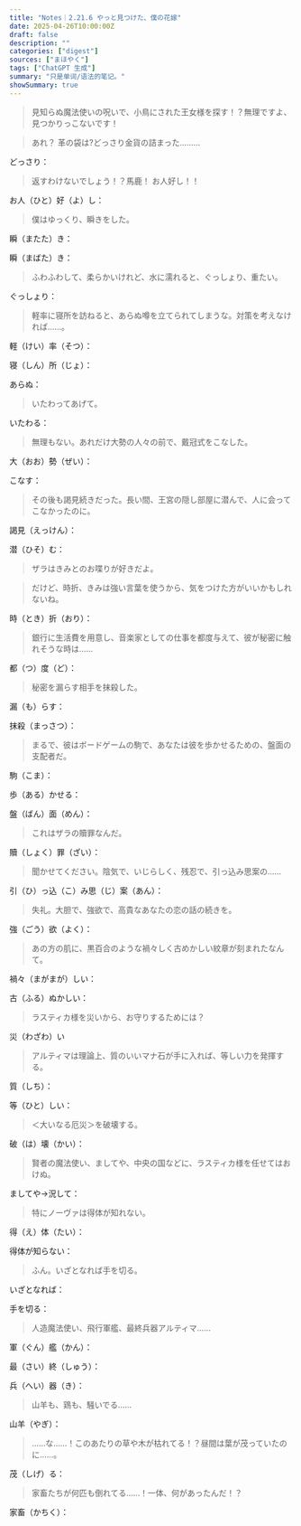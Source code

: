 ```yaml
---
title: "Notes｜2.21.6 やっと見つけた、僕の花嫁"
date: 2025-04-26T10:00:00Z
draft: false
description: ""
categories: ["digest"]
sources: ["まほやく"]
tags: ["ChatGPT 生成"]
summary: "只是单词/语法的笔记。"
showSummary: true
---
```


>見知らぬ魔法使いの呪いで、小鳥にされた王女様を探す！？無理ですよ、見つかりっこないです！

>あれ？ 革の袋は?どっさり金貨の詰まった………

どっさり：

>返すわけないでしょう！？馬鹿！ お人好し！！

お人（ひと）好（よ）し：

>僕はゆっくり、瞬きをした。

瞬（またた）き：

瞬（まばた）き：

>ふわふわして、柔らかいけれど、水に濡れると、ぐっしょり、重たい。

ぐっしょり：

>軽率に寝所を訪ねると、あらぬ噂を立てられてしまうな。対策を考えなければ……。

軽（けい）率（そつ）：

寝（しん）所（じょ）：

あらぬ：

>いたわってあげて。

いたわる：

>無理もない。あれだけ大勢の人々の前で、戴冠式をこなした。

大（おお）勢（ぜい）：

こなす：

>その後も謁見続きだった。長い間、王宮の隠し部屋に潜んで、人に会ってこなかったのに。

謁見（えっけん）：

潜（ひそ）む：

>ザラはきみとのお喋りが好きだよ。

>だけど、時折、きみは強い言葉を使うから、気をつけた方がいいかもしれないね。

時（とき）折（おり）：

>銀行に生活費を用意し、音楽家としての仕事を都度与えて、彼が秘密に触れそうな時は……

都（つ）度（ど）：

>秘密を漏らす相手を抹殺した。

漏（も）らす：

抹殺（まっさつ）：

>まるで、彼はボードゲームの駒で、あなたは彼を歩かせるための、盤面の支配者だ。

駒（こま）：

歩（ある）かせる：

盤（ばん）面（めん）：

>これはザラの贖罪なんだ。

贖（しょく）罪（ざい）：

>聞かせてください。陰気で、いじらしく、残忍で、引っ込み思案の……

引（ひ）っ込（こ）み思（じ）案（あん）：

>失礼。大胆で、強欲で、高貴なあなたの恋の話の続きを。

強（ごう）欲（よく）：

>あの方の肌に、黒百合のような禍々しく古めかしい紋章が刻まれたなんて。

禍々（まがまが）しい：

古（ふる）ぬかしい：

>ラスティカ様を災いから、お守りするためには？

災（わざわ）い

>アルティマは理論上、質のいいマナ石が手に入れば、等しい力を発揮する。

質（しち）：

等（ひと）しい：

>＜大いなる厄災＞を破壊する。

破（は）壊（かい）：

>賢者の魔法使い、ましてや、中央の国などに、ラスティカ様を任せてはおけぬ。

ましてや→況して：

>特にノーヴァは得体が知れない。

得（え）体（たい）：

得体が知らない：

>ふん。いざとなれば手を切る。

いざとなれば：

手を切る：

>人造魔法使い、飛行軍艦、最終兵器アルティマ……

軍（ぐん）艦（かん）：

最（さい）終（しゅう）：

兵（へい）器（き）：

>山羊も、鶏も、騒いでる……

山羊（やぎ）：

>……な……！このあたりの草や木が枯れてる！？昼間は葉が茂っていたのに……。

茂（しげ）る：

>家畜たちが何匹も倒れてる……！一体、何があったんだ！？

家畜（かちく）：
